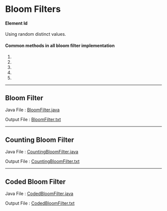 # Bloom Filters

#### Element Id
Using random distinct values.

#### Common methods in all bloom filter implementation
1.
1.
1.
1.
1.

--- 

## Bloom Filter

Java File : [BloomFilter.java](src/BloomFilter.java)

Output File : [BloomFilter.txt](outputs/BloomFilter.txt)

---

## Counting Bloom Filter

Java File : [CountingBloomFilter.java](src/CountingBloomFilter.java)

Output File : [CountingBloomFilter.txt](outputs/CountingBloomFilter.txt)

---

## Coded Bloom Filter

Java File : [CodedBloomFilter.java](src/CodedBloomFilter.java)

Output File : [CodedBloomFilter.txt](outputs/CodedBloomFilter.txt)
